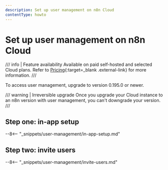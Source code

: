 ```yaml
---
description: Set up user management on n8n Cloud
contentType: howto
---
```


# Set up user management on n8n Cloud

/// info | Feature availability
Available on paid self-hosted and selected Cloud plans. Refer to [Pricing](https://n8n.io/pricing/){:target=_blank .external-link} for more information.
///

To access user management, upgrade to version 0.195.0 or newer.

/// warning | Irreversible upgrade
Once you upgrade your Cloud instance to an n8n version with user management, you can't downgrade your version.
///

## Step one: in-app setup

--8<-- "_snippets/user-management/in-app-setup.md"

## Step two: invite users

--8<-- "_snippets/user-management/invite-users.md"

